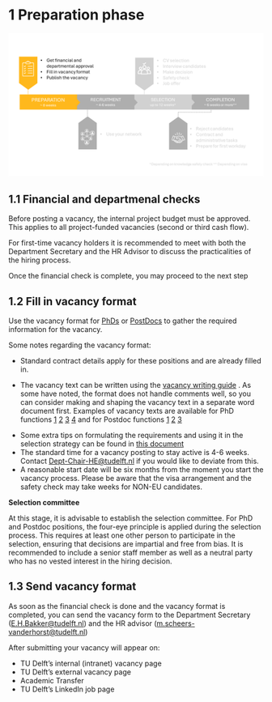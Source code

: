 # 1 Preparation phase

![Preparation phase](../PhDPostDocs/Appendices/1Preparation.PNG)

## 1.1 Financial and departmenal checks 

Before posting a vacancy, the internal project budget must be approved. This applies to all project-funded vacancies (second or third cash flow).

<!-- Later we can add a link in the paragraph above to the internal budget explanation -->

For first-time vacancy holders it is recommended to meet with both the Department Secretary and the HR Advisor to discuss the practicalities of the hiring process.

Once the financial check is complete, you may proceed to the next step



## 1.2 Fill in vacancy format 

Use the vacancy format for [PhDs](./Appendices/Vacancy%20format%20ENG%20-%20October%202024%20format%20PHD.docx) or [PostDocs](./Appendices/Vacancy%20format%20ENG%20-%20October%202024%20format%20POSTDOC.docx) to gather the required information for the vacancy.


Some notes regarding the vacancy format:
* Standard contract details apply for these positions and are already filled in.
<!-- * The Talent Acquisition Specialist of the faculty is Avital Fishman. 
* The cash flow is 1 for direct employees and 2/3 for project employees. -->
* The vacancy text can be written using the [vacancy writing guide](../PhDPostDocs/Appendices/Guide%20to%20creating%20recruitment%20text%20for%20scientific%20staff%20-%20Jan%202021.pdf) . As some have noted, the format does not handle comments well, so you can consider making and shaping the vacancy text in a separate word document first. Examples of vacancy texts are available for PhD functions 
[1](../PhDPostDocs/Appendices/ExamplesVacancyTexts/PhD%20Position%20Decentralised%20Machine%20Learning.docx)
[2](../PhDPostDocs/Appendices/ExamplesVacancyTexts/PhD%20Position%20Modelling%20of%20Regional%20Criminal%20Vulnerability%20and%20Supply%20Chains.docx)
[3](../PhDPostDocs/Appendices/ExamplesVacancyTexts/PhD%20Position%20Spread%20in%20Networks.docx)
[4](../PhDPostDocs/Appendices/ExamplesVacancyTexts/PhD%20Positions%20in%20Thermoplastic%20Composites.docx)
and for Postdoc functions
[1](../PhDPostDocs/Appendices/ExamplesVacancyTexts/Postdoc%20Damping%20of%20Critical%20Electrical%20Oscillatory%20Phenomena.docx)
[2](../PhDPostDocs/Appendices/ExamplesVacancyTexts/Postdoc%20Ethical%20Impact%20of%20Technology%20on%20Society.docx)
[3](../PhDPostDocs/Appendices/ExamplesVacancyTexts/Postdoc%20Partnerschap%20met%20omwonenden%20in%20bouwprocessen.docx)
<!-- source (https://sharepoint.tudelft.nl/misc/medewerkersportaal/_layouts/15/start.aspx#/SitePages/HR%20Vacatureteksten.aspx)  -->
* Some extra tips on formulating the requirements and using it in the selection strategy can be found in [this document](../PhDPostDocs/Appendices/7%20Tips%20for%20crafting%20a%20Selection%20Strategy.pdf) 
* The standard time for a vacancy posting to stay active is 4-6 weeks. Contact Dept-Chair-HE@tudelft.nl if you would like to deviate from this.  
* A reasonable start date will be six months from the moment you start the vacancy process. Please be aware that the visa arrangement and the safety check may take weeks for NON-EU candidates.

**Selection committee**

At this stage, it is advisable to establish the selection committee. For PhD and Postdoc positions, the four-eye principle is applied during the selection process. This requires at least one other person to participate in the selection, ensuring that decisions are impartial and free from bias. It is recommended to include a senior staff member as well as a neutral party who has no vested interest in the hiring decision.


## 1.3 Send vacancy format 

As soon as the financial check is done and the vacancy format is completed, you can send the vacancy form to the Department Secretary (E.H.Bakker@tudelft.nl) and the HR advisor (m.scheers-vanderhorst@tudelft.nl)

After submitting your vacancy will appear on: 

- TU Delft’s internal (intranet) vacancy page 
- TU Delft’s external vacancy page 
- Academic Transfer 
- TU Delft’s LinkedIn job page 